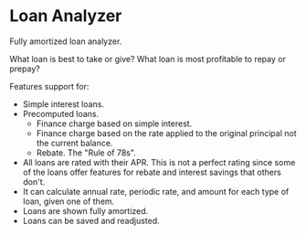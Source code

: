 # Loan Analyzer

Fully amortized loan analyzer.

What loan is best to take or give? What loan is most profitable to
repay or prepay?

Features support for:

-   Simple interest loans.
-   Precomputed loans.
    -   Finance charge based on simple interest.
    -   Finance charge based on the rate applied to the original
        principal not the current balance.
    -   Rebate. The "Rule of 78s".
-   All loans are rated with their APR. This is not a perfect rating
    since some of the loans offer features for rebate and interest
    savings that others don't.
-   It can calculate annual rate, periodic rate, and amount for each
    type of loan, given one of them.
-   Loans are shown fully amortized.
-   Loans can be saved and readjusted.

